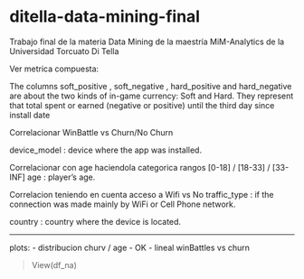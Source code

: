 # ditella-data-mining-final
Trabajo final de la materia Data Mining de la maestría MiM-Analytics de la Universidad Torcuato Di Tella


Ver metrica compuesta:

The columns soft_positive , soft_negative , hard_positive and hard_negative are about the two
kinds of in-game currency: Soft and Hard. They represent that total spent or earned (negative or
positive) until the third day since install date

Correlacionar WinBattle vs Churn/No Churn

device_model : device where the app was installed.

Correlacionar con age haciendola categorica rangos [0-18] / [18-33] / [33-INF]
age : player’s age.

Correlacion teniendo en cuenta acceso a Wifi vs No
traffic_type : if the connection was made mainly by WiFi or Cell Phone network.


country : country where the device is located.


--------------
plots:
    - distribucion churv / age - OK 
    - lineal winBattles vs churn


> View(df_na)
